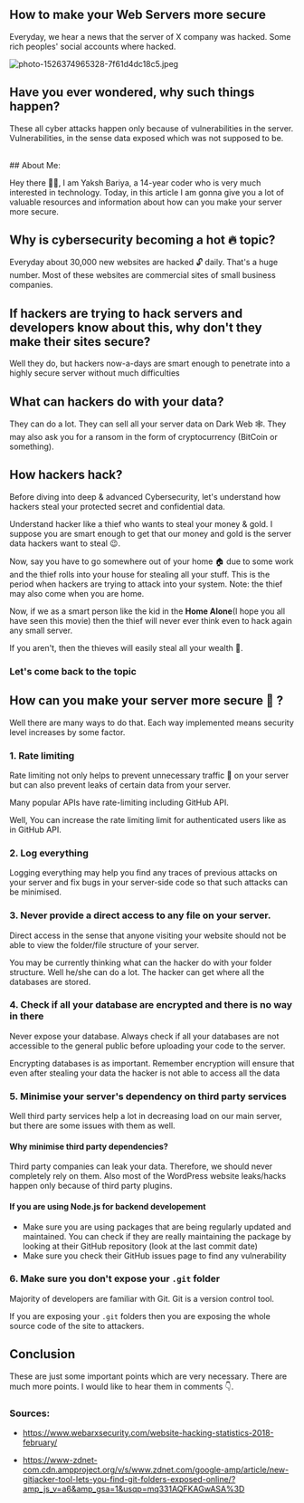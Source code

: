 ## How to make your Web Servers more secure

Everyday, we hear a news that the server of X company was hacked. Some rich peoples' social accounts where hacked. 


![photo-1526374965328-7f61d4dc18c5.jpeg](https://cdn.hashnode.com/res/hashnode/image/upload/v1603421499272/LupmiD5fJ.jpeg)

## Have you ever wondered, why such things happen?

These all cyber attacks happen only because of vulnerabilities in the server. Vulnerabilities, in the sense data exposed which was not supposed to be.


<br>
## About Me:

Hey there 👋👋, I am Yaksh Bariya, a 14-year coder who is very much interested in technology. Today, in this article I am gonna give you a lot of valuable resources and information about how can you make your server more secure.


## Why is cybersecurity becoming a hot 🔥 topic?

Everyday about 30,000 new websites are hacked 🔓 daily. That's a huge number. Most of these websites are commercial sites of small business companies.


## If hackers are trying to hack servers and developers know about this, why don't they make their sites secure?

Well they do, but hackers now-a-days are smart enough to penetrate into a highly secure server without much difficulties


## What can hackers do with your data?

They can do a lot. They can sell all your server data on Dark Web 🕸️. They may also ask you for a ransom in the form of cryptocurrency (BitCoin or something).


## How hackers hack?

Before diving into deep & advanced Cybersecurity, let's understand how hackers steal your protected secret and confidential data.

Understand hacker like a thief who wants to steal your money & gold. I suppose you are smart enough to get that our money and gold is the server data hackers want to steal 😉.

Now, say you have to go somewhere out of your home 🏠 due to some work and the thief rolls into your house for stealing all your stuff. This is the period when hackers are trying to attack into your system. Note: the thief may also come when you are home.

Now, if we as a smart person like the kid in the **Home Alone**(I hope you all have seen this movie) then the thief will never ever think even to hack again any small server.

If you aren't, then the thieves will easily steal all your wealth 🤑.


### Let's come back to the topic

## How can you make your server more secure 🔐  ?

Well there are many ways to do that. Each way implemented means security level increases by some factor.


### 1. Rate limiting 

Rate limiting not only helps to prevent unnecessary traffic 🚦 on your server but can also prevent leaks of certain data from your server.

Many popular APIs have rate-limiting including GitHub API.

Well, You can increase the rate limiting limit for authenticated users like as in GitHub API.



### 2. Log everything

Logging everything may help you find any traces of previous attacks on your server and fix bugs in your server-side code so that such attacks can be minimised.


### 3. Never provide a direct access to any file on your server.

Direct access in the sense that anyone visiting your website should not be able to view the folder/file structure of your server.

You may be currently thinking what can the hacker do with your folder structure. Well he/she can do a lot. The hacker can get where all the databases are stored.


### 4. Check if all your database are encrypted and there is no way in there

Never expose your database. Always check if all your databases are not accessible to the general public before uploading your code to the server.

Encrypting databases is as important. Remember encryption will ensure that even after stealing your data the hacker is not able to access all the data


### 5. Minimise your server's dependency on third party services

Well third party services help a lot in decreasing load on our main server, but there are some issues with them as well.

#### Why minimise third party dependencies?

Third party companies can leak your data. Therefore, we should never completely rely on them.
Also most of the WordPress website leaks/hacks happen only because of third party plugins.


#### If you are using Node.js for backend developement 

- Make sure you are using packages that are being regularly updated and maintained. You can check if they are really maintaining the package by looking at their GitHub repository (look at the last commit date)
- Make sure you check their GitHub issues page to find any vulnerability


### 6. Make sure you don't expose your `.git` folder

Majority of developers are familiar with Git. Git is a version control tool.

If you are exposing your `.git` folders then you are exposing the whole source code of the site to attackers.



## Conclusion

These are just some important points which are very necessary. There are much more points. I would like to hear them in comments 👇.



### Sources:

- https://www.webarxsecurity.com/website-hacking-statistics-2018-february/

- https://www-zdnet-com.cdn.ampproject.org/v/s/www.zdnet.com/google-amp/article/new-gitjacker-tool-lets-you-find-git-folders-exposed-online/?amp_js_v=a6&amp_gsa=1&usqp=mq331AQFKAGwASA%3D
